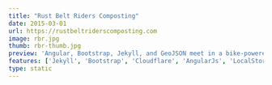 ```yaml
---
title: "Rust Belt Riders Composting"
date: 2015-03-01
url: https://rustbeltriderscomposting.com
image: rbr.jpg
thumb: rbr-thumb.jpg
preview: 'Angular, Bootstrap, Jekyll, and GeoJSON meet in a bike-powered worker cooperative garage. The most highly configurable static site I have ever built'
features: ['Jekyll', 'Bootstrap', 'Cloudflare', 'AngularJs', 'LocalStorage', 'Google Drive API', 'Heroku']
type: static
---
```

